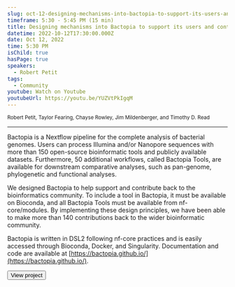 ```yaml
---
slug: oct-12-designing-mechanisms-into-bactopia-to-support-its-users-and-contribute-back-to-the-community
timeframe: 5:30 - 5:45 PM (15 min)
title: Designing mechanisms into Bactopia to support its users and contribute back to the community
datetime: 2022-10-12T17:30:00.000Z
date: Oct 12, 2022
time: 5:30 PM
isChild: true
hasPage: true
speakers:
  - Robert Petit
tags:
  - Community
youtube: Watch on Youtube
youtubeUrl: https://youtu.be/YUZVtPkIgqM
---
```

<div className="mb-4">
  <small className="typo-small">
    Robert Petit, Taylor Fearing, Chayse Rowley, Jim Mildenberger, and Timothy D. Read
  </small>
</div>

<hr className="border-t border-gray-50 mb-4 opacity-20" />

Bactopia is a Nextflow pipeline for the complete analysis of bacterial genomes. Users can process Illumina and/or Nanopore sequences with more than 150 open-source bioinformatic tools and publicly available datasets. Furthermore, 50 additional workflows, called Bactopia Tools, are available for downstream comparative analyses, such as pan-genome, phylogenetic and functional analyses.

We designed Bactopia to help support and contribute back to the bioinformatics community. To include a tool in Bactopia, it must be available on Bioconda, and all Bactopia Tools must be available from nf-core/modules. By implementing these design principles, we have been able to make more than 140 contributions back to the wider bioinformatic community.

Bactopia is written in DSL2 following nf-core practices and is easily accessed through Bioconda, Docker, and Singularity. Documentation and code are available at [https://bactopia.github.io/](https://bactopia.github.io/).

<div>
  <Button to="https://bactopia.github.io/" variant="secondary" size="md" arrow>
    View project
  </Button>
</div>
